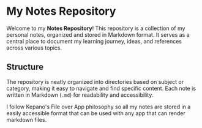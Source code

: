 # My Notes Repository

Welcome to my **Notes Repository**! This repository is a collection of my personal notes, organized and stored in Markdown format. It serves as a central place to document my learning journey, ideas, and references across various topics.

## Structure
The repository is neatly organized into directories based on subject or category, making it easy to navigate and find specific content. Each note is written in Markdown (`.md`) for readability and accessibility.

I follow Kepano's File over App philosophy so all my notes are stored in a easily accessible format that can be used with any app that can render markdown files.